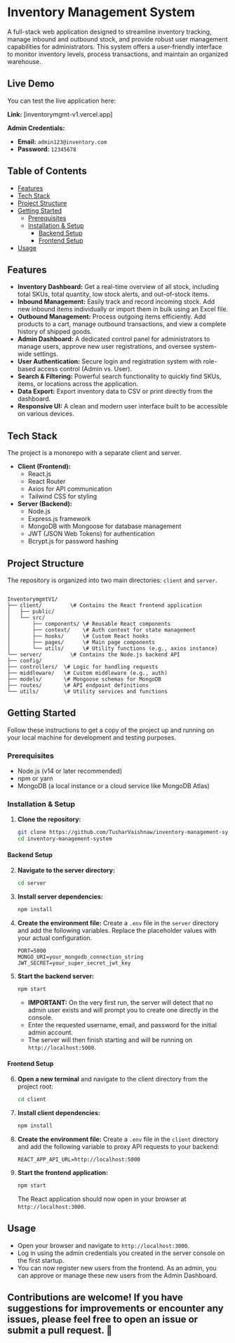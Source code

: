 # Inventory Management System

A full-stack web application designed to streamline inventory tracking, manage inbound and outbound stock, and provide robust user management capabilities for administrators. This system offers a user-friendly interface to monitor inventory levels, process transactions, and maintain an organized warehouse.
## Live Demo

You can test the live application here:

**Link:** [inventorymgmt-v1.vercel.app]

**Admin Credentials:**
-   **Email:** `admin123@inventory.com`
-   **Password:** `12345678`

## Table of Contents

- [Features](#features)
- [Tech Stack](#tech-stack)
- [Project Structure](#project-structure)
- [Getting Started](#getting-started)
  - [Prerequisites](#prerequisites)
  - [Installation & Setup](#installation--setup)
    - [Backend Setup](#backend-setup)
    - [Frontend Setup](#frontend-setup)
- [Usage](#usage)

## Features

- **Inventory Dashboard:** Get a real-time overview of all stock, including total SKUs, total quantity, low stock alerts, and out-of-stock items.
- **Inbound Management:** Easily track and record incoming stock. Add new inbound items individually or import them in bulk using an Excel file.
- **Outbound Management:** Process outgoing items efficiently. Add products to a cart, manage outbound transactions, and view a complete history of shipped goods.
- **Admin Dashboard:** A dedicated control panel for administrators to manage users, approve new user registrations, and oversee system-wide settings.
- **User Authentication:** Secure login and registration system with role-based access control (Admin vs. User).
- **Search & Filtering:** Powerful search functionality to quickly find SKUs, items, or locations across the application.
- **Data Export:** Export inventory data to CSV or print directly from the dashboard.
- **Responsive UI:** A clean and modern user interface built to be accessible on various devices.

## Tech Stack

The project is a monorepo with a separate client and server.

-   **Client (Frontend):**
    -   React.js
    -   React Router
    -   Axios for API communication
    -   Tailwind CSS for styling
-   **Server (Backend):**
    -   Node.js
    -   Express.js framework
    -   MongoDB with Mongoose for database management
    -   JWT (JSON Web Tokens) for authentication
    -   Bcrypt.js for password hashing

## Project Structure

The repository is organized into two main directories: `client` and `server`.

```

InventorymgmtV1/
├── client/         \# Contains the React frontend application
│   ├── public/
│   └── src/
│       ├── components/ \# Reusable React components
│       ├── context/    \# Auth context for state management
│       ├── hooks/      \# Custom React hooks
│       ├── pages/      \# Main page components
│       └── utils/      \# Utility functions (e.g., axios instance)
└── server/         \# Contains the Node.js backend API
├── config/
├── controllers/  \# Logic for handling requests
├── middleware/   \# Custom middleware (e.g., auth)
├── models/       \# Mongoose schemas for MongoDB
├── routes/       \# API endpoint definitions
└── utils/        \# Utility services and functions

````

## Getting Started

Follow these instructions to get a copy of the project up and running on your local machine for development and testing purposes.

### Prerequisites

-   Node.js (v14 or later recommended)
-   npm or yarn
-   MongoDB (a local instance or a cloud service like MongoDB Atlas)

### Installation & Setup

1.  **Clone the repository:**
    ```bash
    git clone https://github.com/TusharVaishnaw/inventory-management-system.git
    cd inventory-management-system
    ```

#### Backend Setup

2.  **Navigate to the server directory:**
    ```bash
    cd server
    ```

3.  **Install server dependencies:**
    ```bash
    npm install
    ```

4.  **Create the environment file:**
    Create a `.env` file in the `server` directory and add the following variables. Replace the placeholder values with your actual configuration.
    ```env
    PORT=5000
    MONGO_URI=your_mongodb_connection_string
    JWT_SECRET=your_super_secret_jwt_key
    ```

5.  **Start the backend server:**
    ```bash
    npm start
    ```
    -   **IMPORTANT:** On the very first run, the server will detect that no admin user exists and will prompt you to create one directly in the console.
    -   Enter the requested username, email, and password for the initial admin account.
    -   The server will then finish starting and will be running on `http://localhost:5000`.

#### Frontend Setup

6.  **Open a new terminal** and navigate to the client directory from the project root:
    ```bash
    cd client
    ```

7.  **Install client dependencies:**
    ```bash
    npm install
    ```

8.  **Create the environment file:**
    Create a `.env` file in the `client` directory and add the following variable to proxy API requests to your backend:
    ```env
    REACT_APP_API_URL=http://localhost:5000
    ```

9.  **Start the frontend application:**
    ```bash
    npm start
    ```
    The React application should now open in your browser at `http://localhost:3000`.

## Usage

-   Open your browser and navigate to `http://localhost:3000`.
-   Log in using the admin credentials you created in the server console on the first startup.
-   You can now register new users from the frontend. As an admin, you can approve or manage these new users from the Admin Dashboard.

## Contributions are welcome! If you have suggestions for improvements or encounter any issues, please feel free to open an issue or submit a pull request. 🙌


